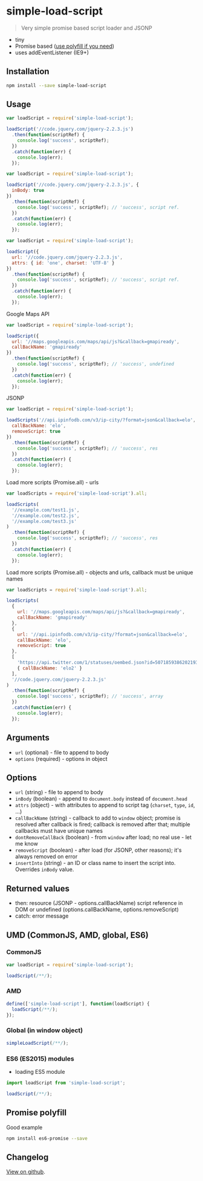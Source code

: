 # simple-load-script

> Very simple promise based script loader and JSONP

* tiny
* Promise based ([use polyfill if you need](http://caniuse.com/#feat=promises))
* uses addEventListener (IE9+)

## Installation

```bash
npm install --save simple-load-script
```

## Usage

```js
var loadScript = require('simple-load-script');

loadScript('//code.jquery.com/jquery-2.2.3.js')
  .then(function(scriptRef) {
    console.log('success', scriptRef);
  })
  .catch(function(err) {
    console.log(err);
  });
```

```js
var loadScript = require('simple-load-script');

loadScript('//code.jquery.com/jquery-2.2.3.js', {
  inBody: true
})
  .then(function(scriptRef) {
    console.log('success', scriptRef); // 'success', script ref.
  })
  .catch(function(err) {
    console.log(err);
  });
```

```js
var loadScript = require('simple-load-script');

loadScript({
  url: '//code.jquery.com/jquery-2.2.3.js',
  attrs: { id: 'one', charset: 'UTF-8' }
})
  .then(function(scriptRef) {
    console.log('success', scriptRef); // 'success', script ref.
  })
  .catch(function(err) {
    console.log(err);
  });
```

Google Maps API

```js
var loadScript = require('simple-load-script');

loadScript({
  url: '//maps.googleapis.com/maps/api/js?&callback=gmapiready',
  callBackName: 'gmapiready'
})
  .then(function(scriptRef) {
    console.log('success', scriptRef); // 'success', undefined
  })
  .catch(function(err) {
    console.log(err);
  });
```

JSONP

```js
var loadScript = require('simple-load-script');

loadScripts('//api.ipinfodb.com/v3/ip-city/?format=json&callback=elo', {
  callBackName: 'elo',
  removeScript: true
})
  .then(function(scriptRef) {
    console.log('success', scriptRef); // 'success', res
  })
  .catch(function(err) {
    console.log(err);
  });
```

Load more scripts (Promise.all) - urls

```js
var loadScripts = require('simple-load-script').all;

loadScripts(
  '//example.com/test1.js',
  '//example.com/test2.js',
  '//example.com/test3.js'
)
  .then(function(scriptRef) {
    console.log('success', scriptRef); // 'success', res
  })
  .catch(function(err) {
    console.log(err);
  });
```

Load more scripts (Promise.all) - objects and urls, callback must be unique names

```js
var loadScripts = require('simple-load-script').all;

loadScripts(
  {
    url: '//maps.googleapis.com/maps/api/js?&callback=gmapiready',
    callBackName: 'gmapiready'
  },
  {
    url: '//api.ipinfodb.com/v3/ip-city/?format=json&callback=elo',
    callBackName: 'elo',
    removeScript: true
  },
  [
    'https://api.twitter.com/1/statuses/oembed.json?id=507185938620219395&callback=elo2',
    { callBackName: 'elo2' }
  ],
  '//code.jquery.com/jquery-2.2.3.js'
)
  .then(function(scriptRef) {
    console.log('success', scriptRef); // 'success', array
  })
  .catch(function(err) {
    console.log(err);
  });
```

## Arguments

* `url` (optional) - file to append to body
* `options` (required) - options in object

## Options

* `url` (string) - file to append to body
* `inBody` (boolean) - append to `document.body` instead of `document.head`
* `attrs` (object) - with attributes to append to script tag (`charset`, `type`, `id`, &hellip;)
* `callBackName` (string) - callback to add to `window` object; promise is resolved after callback is fired; callback is removed after that; multiple callbacks must have unique names
* `dontRemoveCallBack` (boolean) - from `window` after load; no real use - let me know
* `removeScript` (boolean) - after load (for JSONP, other reasons); it's always removed on error
* `insertInto` (string) - an ID or class name to insert the script into. Overrides `inBody` value.

## Returned values

* then: resource (JSONP - options.callBackName) script reference in DOM or undefined (options.callBackName, options.removeScript)
* catch: error message

## UMD (CommonJS, AMD, global, ES6)

### CommonJS

```js
var loadScript = require('simple-load-script');

loadScript(/**/);
```

### AMD

```js
define(['simple-load-script'], function(loadScript) {
  loadScript(/**/);
});
```

### Global (in window object)

```js
simpleLoadScript(/**/);
```

### ES6 (ES2015) modules

* loading ES5 module

```js
import loadScript from 'simple-load-script';

loadScript(/**/);
```

## Promise polyfill

Good example

```bash
npm install es6-promise --save
```

## Changelog

[View on github](https://github.com/tomek-f/simple-load-script/blob/master/changelog.md).
